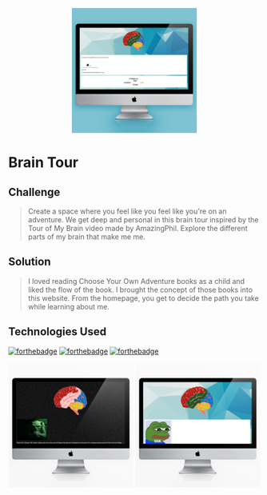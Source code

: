 <p align="center">
  <img height="250" src="https://github.com/yumichelle/portfolio/blob/master/images/braintour/brain-orig_orig.png?raw=true">
</p>

# Brain Tour

## Challenge
> Create a space where you feel like you feel like you're on an adventure. We get deep and personal in this brain tour inspired by the Tour of My Brain video made by AmazingPhil. Explore the different parts of my brain that make me me.

## Solution
> I loved reading Choose Your Own Adventure books as a child and liked the flow of the book. I brought the concept of those books into this website. From the homepage, you get to decide the path you take while learning about me.

## Technologies Used
[![forthebadge](https://forthebadge.com/images/badges/built-with-love.svg)](https://forthebadge.com)
[![forthebadge](https://forthebadge.com/images/badges/uses-css.svg)](https://forthebadge.com)
[![forthebadge](https://forthebadge.com/images/badges/uses-html.svg)](https://forthebadge.com)

<img height="250" src="https://github.com/yumichelle/portfolio/blob/master/images/braintour/brain-screenshot.png?raw=true"> <img height="250" src="https://github.com/yumichelle/portfolio/blob/master/images/braintour/brain-screenshot2.png?raw=true">
